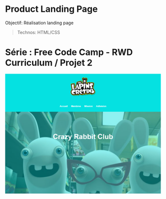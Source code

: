 # Product Landing Page

Objectif: Réalisation landing page

> Technos: HTML/CSS


# Série : Free Code Camp - RWD Curriculum / Projet 2

![Design preview for the coding challenge](./src/preview.png)

